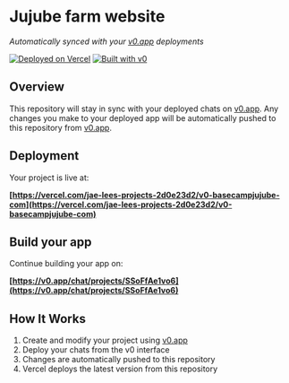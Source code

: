 # Jujube farm website

*Automatically synced with your [v0.app](https://v0.app) deployments*

[![Deployed on Vercel](https://img.shields.io/badge/Deployed%20on-Vercel-black?style=for-the-badge&logo=vercel)](https://vercel.com/jae-lees-projects-2d0e23d2/v0-basecampjujube-com)
[![Built with v0](https://img.shields.io/badge/Built%20with-v0.app-black?style=for-the-badge)](https://v0.app/chat/projects/SSoFfAe1vo6)

## Overview

This repository will stay in sync with your deployed chats on [v0.app](https://v0.app).
Any changes you make to your deployed app will be automatically pushed to this repository from [v0.app](https://v0.app).

## Deployment

Your project is live at:

**[https://vercel.com/jae-lees-projects-2d0e23d2/v0-basecampjujube-com](https://vercel.com/jae-lees-projects-2d0e23d2/v0-basecampjujube-com)**

## Build your app

Continue building your app on:

**[https://v0.app/chat/projects/SSoFfAe1vo6](https://v0.app/chat/projects/SSoFfAe1vo6)**

## How It Works

1. Create and modify your project using [v0.app](https://v0.app)
2. Deploy your chats from the v0 interface
3. Changes are automatically pushed to this repository
4. Vercel deploys the latest version from this repository
